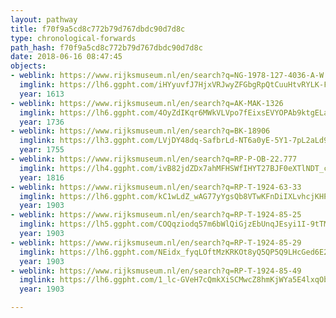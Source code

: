 ```yaml
---
layout: pathway
title: f70f9a5cd8c772b79d767dbdc90d7d8c
type: chronological-forwards
path_hash: f70f9a5cd8c772b79d767dbdc90d7d8c
date: 2018-06-16 08:47:45
objects:
- weblink: https://www.rijksmuseum.nl/en/search?q=NG-1978-127-4036-A-W
  imglink: https://lh6.ggpht.com/iHYyuvfJ7HjxVRJwyZFGbgRpQtCuuHtvRYLK-FThTfPu_mCytQZJVHMduwBkgEuhK_B9BIEUPDy-dglSkFDlxbDoyac=s200
  year: 1613
- weblink: https://www.rijksmuseum.nl/en/search?q=AK-MAK-1326
  imglink: https://lh6.ggpht.com/4OyZdIKqr6MWkVLVpo7fEixsEVYOPAb9ktgELawwvaHKkLTKU55dUD5msRQx8BlX-fhw_C_YwbIQWHzZ6KIg2Cb6CJY=s200
  year: 1736
- weblink: https://www.rijksmuseum.nl/en/search?q=BK-18906
  imglink: https://lh3.ggpht.com/LVjDY48dq-SafbrLd-NT6a0yE-5Y1-7pL2aLd9IxI7HPxyuehkBxE_DVNm7XC_rVnEA-p_EmgbSumo7uawPmR4F0BqU=s200
  year: 1755
- weblink: https://www.rijksmuseum.nl/en/search?q=RP-P-OB-22.777
  imglink: https://lh4.ggpht.com/ivB82jdZDx7ahMFHSWfIHYT27BJF0eXTlNDT_cQO_SxaD2xr_qD3sFH4xlcwljxuYn7bLaTaleECsuW_CletMri8Xxhv=s200
  year: 1816
- weblink: https://www.rijksmuseum.nl/en/search?q=RP-T-1924-63-33
  imglink: https://lh6.ggpht.com/kC1wLdZ_wAG77yYgsQb8VTwKFnDiIXLvhcjKHPa-pdfDqMunc4wP6-1xL-DsxQ9MZERTALPIe19fLO8we2eg5_6xjpwJ=s200
  year: 1903
- weblink: https://www.rijksmuseum.nl/en/search?q=RP-T-1924-85-25
  imglink: https://lh5.ggpht.com/COQqziodq57m6bWlQiGjzEbUnqJEsyi1I-9tTMV1OIaqtTGDyQNPVtvyUX_w52i8ULCke0FgbDa0-ZWT-fteDaWeFxq5=s200
  year: 1903
- weblink: https://www.rijksmuseum.nl/en/search?q=RP-T-1924-85-29
  imglink: https://lh6.ggpht.com/NEidx_fyqLOftMzKRKOt8yQ5QP5Q9LHcGed6E2zfqqdGiQJyDfFGv-QwTYjYzARJdqN8lbiV1nWbXjk-SF2OEppl0Oc=s200
  year: 1903
- weblink: https://www.rijksmuseum.nl/en/search?q=RP-T-1924-85-49
  imglink: https://lh6.ggpht.com/1_lc-GVeH7cQmkXiSCMwcZ8hmKjWYa5E4lxqObkoHxDF2rZlmBeWnVT0HbstcefrGqRZcs2AZ9dyESAKzCIhIzItucA=s200
  year: 1903

---
```

